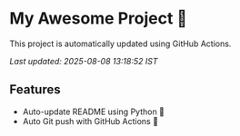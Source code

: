 # My Awesome Project 🚀

This project is automatically updated using GitHub Actions.

_Last updated: 2025-08-08 13:18:52 IST_

## Features
- Auto-update README using Python 🐍
- Auto Git push with GitHub Actions 🤖
